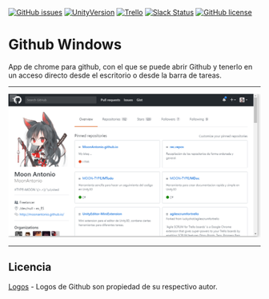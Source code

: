 [![GitHub issues](https://img.shields.io/github/issues/MoonAntonio/github-windows.svg)](https://github.com/MoonAntonio/github-windows/issues)
[![UnityVersion](https://img.shields.io/badge/Unity-5.5.2p4-orange.svg)](https://unity3d.com/es)
[![Trello](https://img.shields.io/badge/Trello-OFF-red.svg)](https://github.com/MoonAntonio/github-windows)
[![Slack Status](https://moonantonio.herokuapp.com/badge.svg)](https://moonantonio.herokuapp.com/)
[![GitHub license](https://img.shields.io/badge/license-MIT-blue.svg)](https://raw.githubusercontent.com/MoonAntonio/github-windows/master/LICENSE)

# Github Windows
App de chrome para github, con el que se puede abrir Github y tenerlo en un acceso directo desde el escritorio o desde la barra de tareas.

---

<p align="center"><img src="https://github.com/MoonAntonio/github-windows/blob/master/prev.png?raw=true"></p>

---

## Licencia
[Logos][1] - Logos de Github son propiedad de su respectivo autor.

[1]: https://github.com/logos
